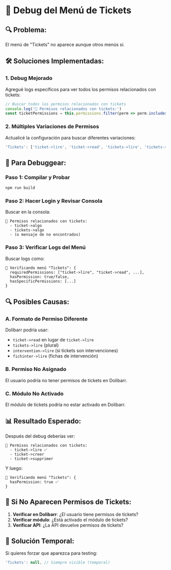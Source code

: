 # 🎫 Debug del Menú de Tickets

## 🔍 Problema:
El menú de "Tickets" no aparece aunque otros menús sí.

## 🛠️ Soluciones Implementadas:

### 1. **Debug Mejorado**
Agregué logs específicos para ver todos los permisos relacionados con tickets:

```javascript
// Buscar todos los permisos relacionados con tickets
console.log('🎫 Permisos relacionados con tickets:')
const ticketPermissions = this.permissions.filter(perm => perm.includes('ticket'))
```

### 2. **Múltiples Variaciones de Permisos**
Actualicé la configuración para buscar diferentes variaciones:

```javascript
'Tickets': ['ticket->lire', 'ticket->read', 'tickets->lire', 'tickets->read']
```

## 🚀 Para Debuggear:

### **Paso 1: Compilar y Probar**
```bash
npm run build
```

### **Paso 2: Hacer Login y Revisar Consola**
Buscar en la consola:

```
🎫 Permisos relacionados con tickets:
  - ticket->algo
  - tickets->algo
  - (o mensaje de no encontrados)
```

### **Paso 3: Verificar Logs del Menú**
Buscar logs como:
```
🔐 Verificando menú "Tickets": {
  requiredPermissions: ["ticket->lire", "ticket->read", ...],
  hasPermission: true/false,
  hasSpecificPermissions: [...]
}
```

## 🔍 Posibles Causas:

### **A. Formato de Permiso Diferente**
Dolibarr podría usar:
- `ticket->read` en lugar de `ticket->lire`
- `tickets->lire` (plural)
- `intervention->lire` (si tickets son intervenciones)
- `fichinter->lire` (fichas de intervención)

### **B. Permiso No Asignado**
El usuario podría no tener permisos de tickets en Dolibarr.

### **C. Módulo No Activado**
El módulo de tickets podría no estar activado en Dolibarr.

## 📊 Resultado Esperado:

Después del debug deberías ver:

```
🎫 Permisos relacionados con tickets:
  - ticket->lire ✅
  - ticket->creer
  - ticket->supprimer
```

Y luego:

```
🔐 Verificando menú "Tickets": {
  hasPermission: true ✅
}
```

## 🎯 Si No Aparecen Permisos de Tickets:

1. **Verificar en Dolibarr**: ¿El usuario tiene permisos de tickets?
2. **Verificar módulo**: ¿Está activado el módulo de tickets?
3. **Verificar API**: ¿La API devuelve permisos de tickets?

## 🔧 Solución Temporal:

Si quieres forzar que aparezca para testing:

```javascript
'Tickets': null, // Siempre visible (temporal)
```
